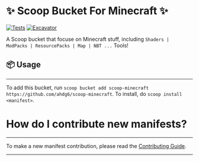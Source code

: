 # ✨ Scoop Bucket For **Minecraft** ✨

<!-- Uncomment the following line after replacing placeholders -->
[![Tests](https://github.com/ahdg6/scoop-minecraft/actions/workflows/ci.yml/badge.svg)](https://github.com/ahdg6/scoop-minecraft/actions/workflows/ci.yml) [![Excavator](https://github.com/ahdg6/scoop-minecraft/actions/workflows/excavator.yml/badge.svg)](https://github.com/ahdg6/scoop-minecraft/actions/workflows/excavator.yml)

A Scoop bucket that focuse on Minecraft stuff, including `Shaders | ModPacks | ResourcePacks | Map | NBT ...` Tools!

## 📦 Usage
---------------------------------

To add this bucket, run `scoop bucket add scoop-minecraft https://github.com/ahdg6/scoop-minecraft`. To install, do `scoop install <manifest>`.

# How do I contribute new manifests?
----------------------------------

To make a new manifest contribution, please read the [Contributing Guide](https://github.com/ScoopInstaller/.github/blob/main/.github/CONTRIBUTING.md).

----
